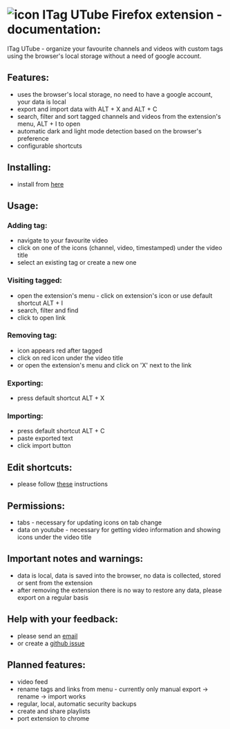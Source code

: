 # ![icon](https://github.com/61-6D-6D-6F/itag-utube-docs/assets/30551234/828dce89-c999-45d8-a308-0b2648adf312) ITag UTube Firefox extension - documentation:
ITag UTube  - organize your favourite channels and videos with custom tags using the browser's local storage without a need of google account.

## Features:
- uses the browser's local storage, no need to have a google account, your data is local
- export and import data with ALT + X and ALT + C
- search, filter and sort tagged channels and videos from the extension's menu, ALT + I to open
- automatic dark and light mode detection based on the browser's preference
- configurable shortcuts

## Installing:
- install from [here]()

## Usage:
### Adding tag:
- navigate to your favourite video
- click on one of the icons (channel, video, timestamped) under the video title
- select an existing tag or create a new one

### Visiting tagged:
- open the extension's menu - click on extension's icon or use default shortcut ALT + I
- search, filter and find
- click to open link

### Removing tag:
- icon appears red after tagged
- click on red icon under the video title
- or open the extension's menu and click on 'X' next to the link

### Exporting:
- press default shortcut ALT + X

### Importing:
- press default shortcut ALT + C
- paste exported text
- click import button

## Edit shortcuts:
- please follow [these](https://support.mozilla.org/en-US/kb/manage-extension-shortcuts-firefox) instructions 

## Permissions:
- tabs - necessary for updating icons on tab change
- data on youtube - necessary for getting video information and showing icons under the video title

## Important notes and warnings:
- data is local, data is saved into the browser, no data is collected, stored or sent from the extension
- after removing the extension there is no way to restore any data, please export on a regular basis

## Help with your feedback:
- please send an [email](mailto:ammo@ammo.codes)
- or create a [github issue](https://github.com/61-6D-6D-6F/itag-utube-docs/issues)

## Planned features:
- video feed
- rename tags and links from menu - currently only manual export -> rename -> import works
- regular, local, automatic security backups
- create and share playlists
- port extension to chrome
